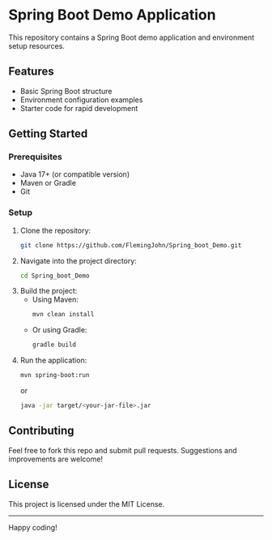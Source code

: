 # Spring Boot Demo Application

This repository contains a Spring Boot demo application and environment setup resources.

## Features

- Basic Spring Boot structure
- Environment configuration examples
- Starter code for rapid development

## Getting Started

### Prerequisites

- Java 17+ (or compatible version)
- Maven or Gradle
- Git

### Setup

1. Clone the repository:
    ```bash
    git clone https://github.com/FlemingJohn/Spring_boot_Demo.git
    ```
2. Navigate into the project directory:
    ```bash
    cd Spring_boot_Demo
    ```
3. Build the project:
    - Using Maven:
      ```bash
      mvn clean install
      ```
    - Or using Gradle:
      ```bash
      gradle build
      ```
4. Run the application:
    ```bash
    mvn spring-boot:run
    ```
    or
    ```bash
    java -jar target/<your-jar-file>.jar
    ```

## Contributing

Feel free to fork this repo and submit pull requests. Suggestions and improvements are welcome!

## License

This project is licensed under the MIT License.

---

Happy coding!
```
